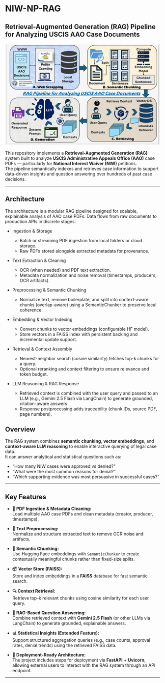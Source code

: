 # NIW-NP-RAG

## Retrieval-Augmented Generation (RAG) Pipeline for Analyzing USCIS AAO Case Documents

![System architecture diagram](assets/architecture.jpg)

This repository implements a **Retrieval-Augmented Generation (RAG)** system built to analyze **USCIS Administrative Appeals Office (AAO)** case PDFs — particularly for **National Interest Waiver (NIW)** petitions.  
The pipeline semantically indexes and retrieves case information to support data-driven insights and question answering over hundreds of past case decisions.

---

## Architecture

The architecture is a modular RAG pipeline designed for scalable, explainable analysis of AAO case PDFs. Data flows from raw documents to production APIs in discrete stages:

- Ingestion & Storage  
    - Batch or streaming PDF ingestion from local folders or cloud storage.  
    - Raw PDFs stored alongside extracted metadata for provenance.

- Text Extraction & Cleaning  
    - OCR (when needed) and PDF text extraction.  
    - Metadata normalization and noise removal (timestamps, producers, OCR artifacts).

- Preprocessing & Semantic Chunking  
    - Normalize text, remove boilerplate, and split into context-aware chunks (overlap-aware) using a SemanticChunker to preserve local coherence.

- Embedding & Vector Indexing  
    - Convert chunks to vector embeddings (configurable HF model).  
    - Store vectors in a FAISS index with persistent backing and incremental update support.

- Retrieval & Context Assembly  
    - Nearest-neighbor search (cosine similarity) fetches top-k chunks for a query.  
    - Optional reranking and context filtering to ensure relevance and token budget.

- LLM Reasoning & RAG Response  
    - Retrieved context is combined with the user query and passed to an LLM (e.g., Gemini 2.5 Flash via LangChain) to generate grounded, citation-aware answers.  
    - Response postprocessing adds traceability (chunk IDs, source PDF, page numbers).

## Overview

The RAG system combines **semantic chunking**, **vector embeddings**, and **context-aware LLM reasoning** to enable interactive querying of legal case data.  
It can answer analytical and statistical questions such as:

- “How many NIW cases were approved vs denied?”
- “What were the most common reasons for denial?”
- “Which supporting evidence was most persuasive in successful cases?”

---

## Key Features

- **📄 PDF Ingestion & Metadata Cleaning:**  
  Load multiple AAO case PDFs and clean metadata (creator, producer, timestamps).

- **🧹 Text Preprocessing:**  
  Normalize and structure extracted text to remove OCR noise and artifacts.

- **🧠 Semantic Chunking:**  
  Use Hugging Face embeddings with `SemanticChunker` to create contextually meaningful chunks rather than fixed-size splits.

- **📦 Vector Store (FAISS):**  
  Store and index embeddings in a **FAISS** database for fast semantic search.

- **🔍 Context Retrieval:**  
  Retrieve top-k relevant chunks using cosine similarity for each user query.

- **💬 RAG-Based Question Answering:**  
  Combine retrieved context with **Gemini 2.5 Flash** (or other LLMs via LangChain) to generate grounded, explainable answers.

- **📊 Statistical Insights (Extended Feature):**  
  Support structured aggregation queries (e.g., case counts, approval rates, denial trends) using the retrieved FAISS data.

- **🚀 Deployment-Ready Architecture:**  
  The project includes steps for deployment via **FastAPI** + **Uvicorn**, allowing external users to interact with the RAG system through an API endpoint.

---

<!-- ## Getting Started

1. **Clone this repository**
   ```bash
   git clone https://github.com/<your-username>/NIW-NP-RAG.git
   cd NIW-NP-RAG
   ```

2. **Install dependencies**
   ```bash
   pip install -r requirements.txt
   ``` -->
